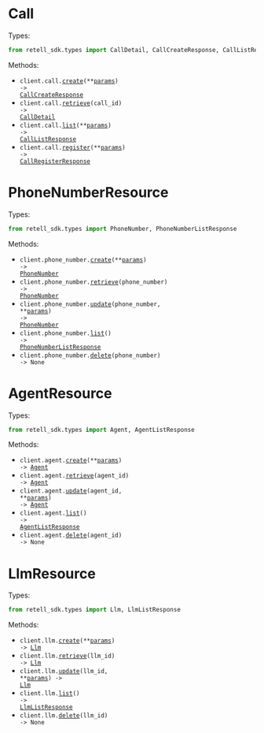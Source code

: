 # Call

Types:

```python
from retell_sdk.types import CallDetail, CallCreateResponse, CallListResponse, CallRegisterResponse
```

Methods:

- <code title="post /create-phone-call">client.call.<a href="./src/retell_sdk/resources/call.py">create</a>(\*\*<a href="src/retell_sdk/types/call_create_params.py">params</a>) -> <a href="./src/retell_sdk/types/call_create_response.py">CallCreateResponse</a></code>
- <code title="get /get-call/{call_id}">client.call.<a href="./src/retell_sdk/resources/call.py">retrieve</a>(call_id) -> <a href="./src/retell_sdk/types/call_detail.py">CallDetail</a></code>
- <code title="get /list-calls">client.call.<a href="./src/retell_sdk/resources/call.py">list</a>(\*\*<a href="src/retell_sdk/types/call_list_params.py">params</a>) -> <a href="./src/retell_sdk/types/call_list_response.py">CallListResponse</a></code>
- <code title="post /register-call">client.call.<a href="./src/retell_sdk/resources/call.py">register</a>(\*\*<a href="src/retell_sdk/types/call_register_params.py">params</a>) -> <a href="./src/retell_sdk/types/call_register_response.py">CallRegisterResponse</a></code>

# PhoneNumberResource

Types:

```python
from retell_sdk.types import PhoneNumber, PhoneNumberListResponse
```

Methods:

- <code title="post /create-phone-number">client.phone_number.<a href="./src/retell_sdk/resources/phone_number.py">create</a>(\*\*<a href="src/retell_sdk/types/phone_number_create_params.py">params</a>) -> <a href="./src/retell_sdk/types/phone_number.py">PhoneNumber</a></code>
- <code title="get /get-phone-number/{phone_number}">client.phone_number.<a href="./src/retell_sdk/resources/phone_number.py">retrieve</a>(phone_number) -> <a href="./src/retell_sdk/types/phone_number.py">PhoneNumber</a></code>
- <code title="patch /update-phone-number/{phone_number}">client.phone_number.<a href="./src/retell_sdk/resources/phone_number.py">update</a>(phone_number, \*\*<a href="src/retell_sdk/types/phone_number_update_params.py">params</a>) -> <a href="./src/retell_sdk/types/phone_number.py">PhoneNumber</a></code>
- <code title="get /list-phone-numbers">client.phone_number.<a href="./src/retell_sdk/resources/phone_number.py">list</a>() -> <a href="./src/retell_sdk/types/phone_number_list_response.py">PhoneNumberListResponse</a></code>
- <code title="delete /delete-phone-number/{phone_number}">client.phone_number.<a href="./src/retell_sdk/resources/phone_number.py">delete</a>(phone_number) -> None</code>

# AgentResource

Types:

```python
from retell_sdk.types import Agent, AgentListResponse
```

Methods:

- <code title="post /create-agent">client.agent.<a href="./src/retell_sdk/resources/agent.py">create</a>(\*\*<a href="src/retell_sdk/types/agent_create_params.py">params</a>) -> <a href="./src/retell_sdk/types/agent.py">Agent</a></code>
- <code title="get /get-agent/{agent_id}">client.agent.<a href="./src/retell_sdk/resources/agent.py">retrieve</a>(agent_id) -> <a href="./src/retell_sdk/types/agent.py">Agent</a></code>
- <code title="patch /update-agent/{agent_id}">client.agent.<a href="./src/retell_sdk/resources/agent.py">update</a>(agent_id, \*\*<a href="src/retell_sdk/types/agent_update_params.py">params</a>) -> <a href="./src/retell_sdk/types/agent.py">Agent</a></code>
- <code title="get /list-agents">client.agent.<a href="./src/retell_sdk/resources/agent.py">list</a>() -> <a href="./src/retell_sdk/types/agent_list_response.py">AgentListResponse</a></code>
- <code title="delete /delete-agent/{agent_id}">client.agent.<a href="./src/retell_sdk/resources/agent.py">delete</a>(agent_id) -> None</code>

# LlmResource

Types:

```python
from retell_sdk.types import Llm, LlmListResponse
```

Methods:

- <code title="post /create-retell-llm">client.llm.<a href="./src/retell_sdk/resources/llm.py">create</a>(\*\*<a href="src/retell_sdk/types/llm_create_params.py">params</a>) -> <a href="./src/retell_sdk/types/llm.py">Llm</a></code>
- <code title="get /get-retell-llm/{llm_id}">client.llm.<a href="./src/retell_sdk/resources/llm.py">retrieve</a>(llm_id) -> <a href="./src/retell_sdk/types/llm.py">Llm</a></code>
- <code title="patch /update-retell-llm/{llm_id}">client.llm.<a href="./src/retell_sdk/resources/llm.py">update</a>(llm_id, \*\*<a href="src/retell_sdk/types/llm_update_params.py">params</a>) -> <a href="./src/retell_sdk/types/llm.py">Llm</a></code>
- <code title="get /list-retell-llms">client.llm.<a href="./src/retell_sdk/resources/llm.py">list</a>() -> <a href="./src/retell_sdk/types/llm_list_response.py">LlmListResponse</a></code>
- <code title="delete /delete-retell-llm/{llm_id}">client.llm.<a href="./src/retell_sdk/resources/llm.py">delete</a>(llm_id) -> None</code>
